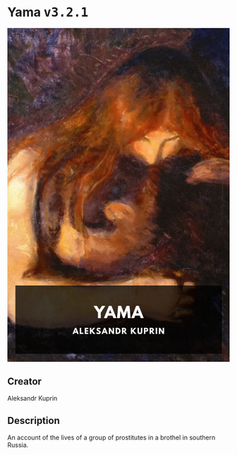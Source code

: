 
# Yama <kbd>v3.2.1</kbd>

<center>
  <img src="./cover-1024.jpg"/>
</center>

## Creator
Aleksandr Kuprin

## Description
An account of the lives of a group of prostitutes in a brothel in southern Russia.

